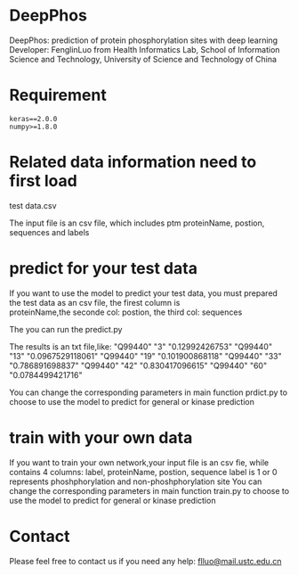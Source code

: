 
DeepPhos
=========
DeepPhos: prediction of protein phosphorylation sites with deep learning
Developer: FenglinLuo  from Health Informatics Lab, School of Information Science and Technology, University of Science and             Technology of China

Requirement
=========
    keras==2.0.0
    numpy>=1.8.0

Related data information need to first load
=========
test data.csv

The input file is an csv file, which includes ptm proteinName, postion, sequences and labels

predict for your test data
=========
If you want to use the model to predict your test data, you must prepared the test data as an csv file, the firest column is       
proteinName,the seconde col: postion, the third col: sequences 

The you can run the predict.py 

The results is an txt file,like:
     "Q99440"	"3"	"0.12992426753"
    "Q99440"	"13"	"0.0967529118061"
    "Q99440"	"19"	"0.101900868118"
    "Q99440"	"33"	"0.786891698837"
    "Q99440"	"42"	"0.830417096615"
    "Q99440"	"60"	"0.0784499421716"

You can change the corresponding parameters in  main function prdict.py to choose to use the model to predict for general or kinase 
prediction

train with your own data
=====
If you want to train your own network,your input file is an csv fie, while contains 4 columns:
label, proteinName, postion, sequence
label is 1 or 0 represents phoshphorylation and non-phoshphorylation site
You can change the corresponding parameters in  main function train.py to choose to use the model to predict for general or kinase 
prediction

Contact
=========
Please feel free to contact us if you need any help: flluo@mail.ustc.edu.cn
